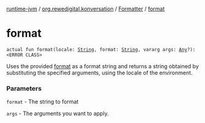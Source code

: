 [runtime-jvm](../../index.md) / [org.rewedigital.konversation](../index.md) / [Formatter](index.md) / [format](./format.md)

# format

`actual fun format(locale: `[`String`](https://kotlinlang.org/api/latest/jvm/stdlib/kotlin/-string/index.html)`, format: `[`String`](https://kotlinlang.org/api/latest/jvm/stdlib/kotlin/-string/index.html)`, vararg args: `[`Any`](https://kotlinlang.org/api/latest/jvm/stdlib/kotlin/-any/index.html)`?): <ERROR CLASS>`

Uses the provided [format](https://github.com/rewe-digital-incubator/konversation/blob/master/docs/shared/org.rewedigital.konversation/-formatter/format/format.md) as a format string and returns a string obtained by substituting the specified arguments,
using the locale of the environment.

### Parameters

`format` - The string to format

`args` - The arguments you want to apply.